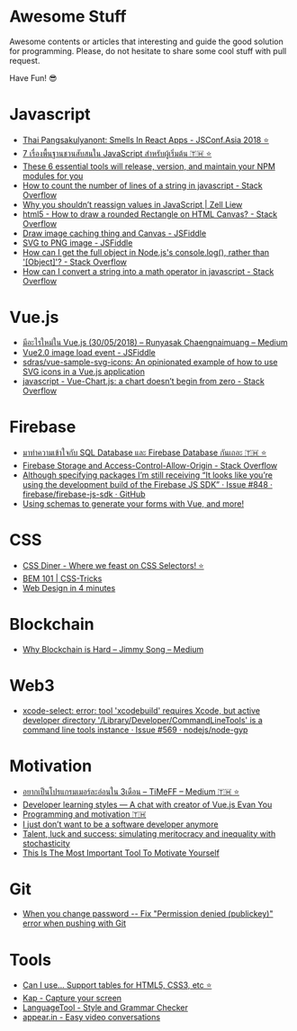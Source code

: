 # Awesome Stuff

Awesome contents or articles that interesting and guide the good solution for programming. Please, do not hesitate to share some cool stuff with pull request.

Have Fun! 😎

# Javascript
- [Thai Pangsakulyanont: Smells In React Apps - JSConf.Asia 2018 ⭐️](https://www.youtube.com/watch?v=xBa0_b-5XDw)
- [7 เรื่องพื้นฐานชวนสับสนใน JavaScript สำหรับผู้เริ่มต้น 🇹🇭 ⭐️](https://www.babelcoder.com/blog/posts/7-common-misunderstandings-in-javascript)
- [These 6 essential tools will release, version, and maintain your NPM modules for you ](https://hackernoon.com/these-6-essential-tools-will-maintain-your-npm-modules-for-you-4cbbee88e0cb)
- [How to count the number of lines of a string in javascript - Stack Overflow](https://stackoverflow.com/questions/8488729/how-to-count-the-number-of-lines-of-a-string-in-javascript?utm_medium=organic&utm_source=google_rich_qa&utm_campaign=google_rich_qa)
- [Why you shouldn’t reassign values in JavaScript | Zell Liew](https://zellwk.com/blog/dont-reassign/?ck_subscriber_id=1197053)
- [html5 - How to draw a rounded Rectangle on HTML Canvas? - Stack Overflow](https://stackoverflow.com/questions/1255512/how-to-draw-a-rounded-rectangle-on-html-canvas)
- [Draw image caching thing and Canvas - JSFiddle](https://jsfiddle.net/jaredwilli/ex5n5/)
- [SVG to PNG image - JSFiddle](http://jsfiddle.net/epistemex/xfh7nctk/23/)
- [How can I get the full object in Node.js's console.log(), rather than '[Object]'? - Stack Overflow](https://stackoverflow.com/questions/10729276/how-can-i-get-the-full-object-in-node-jss-console-log-rather-than-object#answer-10729284)
- [How can I convert a string into a math operator in javascript - Stack Overflow](https://stackoverflow.com/questions/13077923/how-can-i-convert-a-string-into-a-math-operator-in-javascript#answer-26551015)


# Vue.js
- [มีอะไรใหม่ใน Vue.js (30/05/2018) – Runyasak Chaengnaimuang – Medium](https://medium.com/@RunyasakChaengnaimuang/%E0%B8%A1%E0%B8%B5%E0%B8%AD%E0%B8%B0%E0%B9%84%E0%B8%A3%E0%B9%83%E0%B8%AB%E0%B8%A1%E0%B9%88%E0%B9%83%E0%B8%99-vue-js-30-05-2018-e04e02d85d2e)
- [Vue2.0 image load event - JSFiddle](http://jsfiddle.net/nobu222/xr0g3Lco/)
- [sdras/vue-sample-svg-icons: An opinionated example of how to use SVG icons in a Vue.js application](https://github.com/sdras/vue-sample-svg-icons/blob/master/LICENSE)
- [javascript - Vue-Chart.js: a chart doesn’t begin from zero - Stack Overflow](https://stackoverflow.com/questions/50230331/vue-chart-js-a-chart-doesnt-begin-from-zero?rq=1)

# Firebase
- [มาทำความเข้าใจกับ SQL Database และ Firebase Database กันเถอะ 🇹🇭 ⭐](https://medium.com/@jirawatee/%E0%B8%A1%E0%B8%B2%E0%B8%97%E0%B8%B3%E0%B8%84%E0%B8%A7%E0%B8%B2%E0%B8%A1%E0%B9%80%E0%B8%82%E0%B9%89%E0%B8%B2%E0%B9%83%E0%B8%88%E0%B8%81%E0%B8%B1%E0%B8%9A-sql-database-%E0%B9%81%E0%B8%A5%E0%B8%B0-firebase-database-%E0%B8%81%E0%B8%B1%E0%B8%99%E0%B9%80%E0%B8%96%E0%B8%AD%E0%B8%B0-4aed4a19e339)
- [Firebase Storage and Access-Control-Allow-Origin - Stack Overflow](https://stackoverflow.com/questions/37760695/firebase-storage-and-access-control-allow-origin?utm_medium=organic&utm_source=google_rich_qa&utm_campaign=google_rich_qa)
- [Although specifying packages I’m still receiving “It looks like you’re using the development build of the Firebase JS SDK” · Issue #848 · firebase/firebase-js-sdk · GitHub](https://github.com/firebase/firebase-js-sdk/issues/848)
- [Using schemas to generate your forms with Vue, and more!](https://blog.sourcerer.io/using-schemas-to-generate-your-forms-with-vue-and-more-e1cc28f2e8da)
# CSS
- [CSS Diner - Where we feast on CSS Selectors! ⭐️](https://flukeout.github.io/)
- [BEM 101 | CSS-Tricks](https://css-tricks.com/bem-101/)
- [Web Design in 4 minutes](https://jgthms.com/web-design-in-4-minutes/)

# Blockchain
- [Why Blockchain is Hard – Jimmy Song – Medium](https://medium.com/@jimmysong/why-blockchain-is-hard-60416ea4c5c)

# Web3
- [xcode-select: error: tool 'xcodebuild' requires Xcode, but active developer directory '/Library/Developer/CommandLineTools' is a command line tools instance · Issue #569 · nodejs/node-gyp](https://github.com/nodejs/node-gyp/issues/569)

# Motivation
- [อยากเป็นโปรแกรมเมอร์ละอ่อนใน 3เดือน – TiMeFF – Medium 🇹🇭 ⭐](https://medium.com/@timeff/%E0%B8%AD%E0%B8%A2%E0%B8%B2%E0%B8%81%E0%B9%80%E0%B8%9B%E0%B9%87%E0%B8%99%E0%B9%82%E0%B8%9B%E0%B8%A3%E0%B9%81%E0%B8%81%E0%B8%A3%E0%B8%A1%E0%B9%80%E0%B8%A1%E0%B8%AD%E0%B8%A3%E0%B9%8C%E0%B8%A5%E0%B8%B0%E0%B8%AD%E0%B9%88%E0%B8%AD%E0%B8%99%E0%B9%83%E0%B8%99-3%E0%B9%80%E0%B8%94%E0%B8%B7%E0%B8%AD%E0%B8%99-7201b312e115)
- [Developer learning styles — A chat with creator of Vue.js Evan You](https://blog.hackages.io/developer-learning-styles-a-chat-with-creator-of-vue-js-evan-you-a11f2dc5deac)
- [Programming and motivation 🇹🇭](https://www.facebook.com/notes/thai-pangsakulyanont/programming-and-motivation/10154985937599088/)
- [I just don’t want to be a software developer anymore](https://medium.com/@melissamcewen/i-just-dont-want-to-be-a-software-developer-anymore-a371422069a1)
- [Talent, luck and success: simulating meritocracy and inequality with stochasticity](https://medium.com/@hongsupshin/talent-luck-and-success-simulating-meritocracy-and-inequality-with-stochasticity-501e0c1b4969
)
- [This Is The Most Important Tool To Motivate Yourself](https://medium.com/personal-growth/this-is-the-most-important-tool-to-motivate-yourself-6b14b2e00215)

# Git
- [When you change password -- Fix "Permission denied (publickey)" error when pushing with Git](https://gist.github.com/adamjohnson/5682757)

# Tools
- [Can I use... Support tables for HTML5, CSS3, etc ️️⭐️](https://caniuse.com/)
- [Kap - Capture your screen](https://getkap.co/)
- [LanguageTool - Style and Grammar Checker](https://www.languagetool.org/)
- [appear.in - Easy video conversations](https://appear.in/)